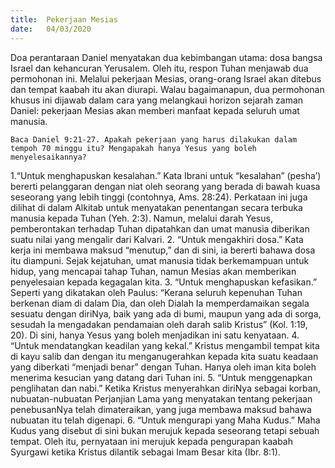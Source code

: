 ```yaml
---
title:  Pekerjaan Mesias
date:   04/03/2020
---
```


Doa perantaraan Daniel menyatakan dua kebimbangan utama: dosa bangsa Israel dan kehancuran Yerusalem. Oleh itu, respon Tuhan menjawab dua permohonan ini. Melalui pekerjaan Mesias, orang-orang Israel akan ditebus dan tempat kaabah itu akan diurapi. Walau bagaimanapun, dua permohonan khusus ini dijawab dalam cara yang melangkaui horizon sejarah zaman Daniel: pekerjaan Mesias akan memberi manfaat kepada seluruh umat manusia.

`Baca Daniel 9:21-27. Apakah pekerjaan yang harus dilakukan dalam tempoh 70 minggu itu? Mengapakah hanya Yesus yang boleh menyelesaikannya?`

1.“Untuk menghapuskan kesalahan.” Kata Ibrani untuk “kesalahan” (pesha’) bererti pelanggaran dengan niat oleh seorang yang berada di bawah kuasa seseorang yang lebih tinggi (contohnya, Ams. 28:24). Perkataan ini juga dilihat di dalam Alkitab untuk menyatakan penentangan secara terbuka manusia kepada Tuhan (Yeh. 2:3). Namun, melalui darah Yesus, pemberontakan terhadap Tuhan dipatahkan dan umat manusia diberikan suatu nilai yang mengalir dari Kalvari.
2. “Untuk mengakhiri dosa.” Kata kerja ini membawa maksud “menutup,” dan di sini, ia bererti bahawa dosa itu diampuni. Sejak kejatuhan, umat manusia tidak berkemampuan untuk hidup, yang mencapai tahap Tuhan, namun Mesias akan memberikan penyelesaian kepada kegagalan kita.
3. “Untuk menghapuskan kefasikan.” Seperti yang dikatakan oleh Paulus: “Kerana seluruh kepenuhan Tuhan berkenan diam di dalam Dia, dan oleh Dialah Ia memperdamaikan segala sesuatu dengan diriNya, baik yang ada di bumi, maupun yang ada di sorga, sesudah Ia mengadakan pendamaian oleh darah salib Kristus” (Kol. 1:19, 20). Di sini, hanya Yesus yang boleh menjadikan ini satu kenyataan.
4. “Untuk mendatangkan keadilan yang kekal.” Kristus mengambil tempat kita di kayu salib dan dengan itu menganugerahkan kepada kita suatu keadaan yang diberkati “menjadi benar” dengan Tuhan. Hanya oleh iman kita boleh menerima kesucian yang datang dari Tuhan ini.
5. “Untuk menggenapkan penglihatan dan nabi.” Ketika Kristus menyerahkan diriNya sebagai korban, nubuatan-nubuatan Perjanjian Lama yang menyatakan tentang pekerjaan penebusanNya telah dimateraikan, yang juga membawa maksud bahawa nubuatan itu telah digenapi.
6. “Untuk mengurapi yang Maha Kudus.” Maha Kudus yang disebut di sini bukan merujuk kepada seseorang tetapi sebuah tempat. Oleh itu, pernyataan ini merujuk kepada pengurapan kaabah Syurgawi ketika Kristus dilantik sebagai Imam Besar kita (Ibr. 8:1).